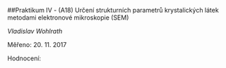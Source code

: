 ##Praktikum IV - (A18) Určení strukturních parametrů krystalických látek metodami elektronové mikroskopie (SEM)

*Vladislav Wohlrath*

Měřeno: 20. 11. 2017

Hodnocení: 
